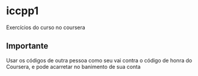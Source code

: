 # iccpp1
Exercícios do curso no coursera

## Importante
Usar os códigos de outra pessoa como seu vai contra o código de honra do Coursera, e pode acarretar no banimento de sua conta
